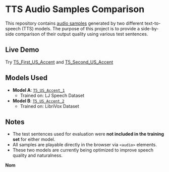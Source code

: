 # TTS Audio Samples Comparison

This repository contains [audio samples](https://bnam2103.github.io/tts_t5/) generated by two different text-to-speech (TTS) models. The purpose of this project is to provide a side-by-side comparison of their output quality using various test sentences.

## Live Demo

Try [T5_First_US_Accent](https://huggingface.co/spaces/nambn0321/T5_First_US_Accent) and [T5_Second_US_Accent](https://huggingface.co/spaces/nambn0321/T5_Second_US_Accent)

## Models Used

- **Model A**: [`T5_US_Accent_1`](https://huggingface.co/nambn0321/T5_US_Accent_1)
  - Trained on: LJ Speech Dataset
- **Model B**: [`T5_US_Accent_2`](https://huggingface.co/nambn0321/T5_US_accent_2)
  - Trained on: LibriVox Dataset

## Notes
- The test sentences used for evaluation were **not included in the training set** for either model.
- All samples are playable directly in the browser via `<audio>` elements.
- These two models are currently being optimized to improve speech quality and naturalness.
  
**Nom**
